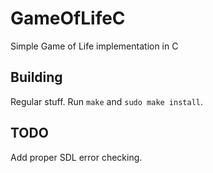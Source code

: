 # GameOfLifeC
Simple Game of Life implementation in C

## Building
Regular stuff. Run `make` and `sudo make install`.

## TODO
Add proper SDL error checking.

